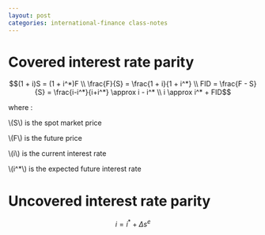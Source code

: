 ```yaml
---
layout: post
categories: international-finance class-notes
---
```


# Covered interest rate parity

$$(1 + i)S = (1 + i^*)F \\
\frac{F}{S} = \frac{1 + i}{1 + i^*} \\
FID = \frac{F - S}{S} = \frac{i-i^*}{i+i^*} \approx i - i^* \\
i \approx i^* + FID$$

where :

\\(S\\) is the spot market price

\\(F\\) is the future price

\\(i\\) is the current interest rate

\\(i^*\\) is the expected future interest rate

# Uncovered interest rate parity

$$i = i^* + \Delta s^e$$
